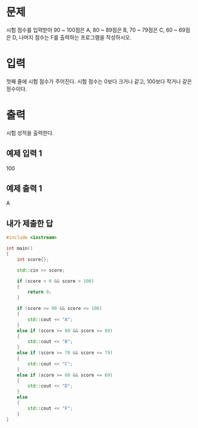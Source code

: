 문제
=======
시험 점수를 입력받아 90 ~ 100점은 A, 80 ~ 89점은 B, 70 ~ 79점은 C, 60 ~ 69점은 D, 나머지 점수는 F를 출력하는 프로그램을 작성하시오.

입력
======
첫째 줄에 시험 점수가 주어진다. 시험 점수는 0보다 크거나 같고, 100보다 작거나 같은 정수이다.

출력
======
시험 성적을 출력한다.

예제 입력 1 
-------

100

예제 출력 1 
-------

A

내가 제출한 답
------

```cpp
#include <iostream>

int main()
{
	int score{};

	std::cin >> score;

	if (score < 0 && score > 100)
	{
		return 0;
	}

	if (score >= 90 && score <= 100)
	{
		std::cout << "A";
	}
	else if (score >= 80 && score <= 89)
	{
		std::cout << "B";
	}
	else if (score >= 70 && score <= 79)
	{
		std::cout << "C";
	}
	else if (score >= 60 && score <= 69)
	{
		std::cout << "D";
	}
	else
	{
		std::cout << "F";
	}
}
```
